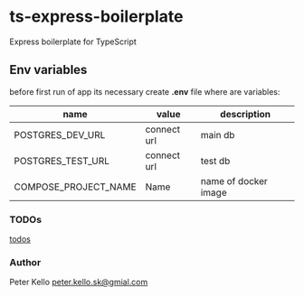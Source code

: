 # ts-express-boilerplate

Express boilerplate for TypeScript

## Env variables

before first run of app its necessary create **.env** file where are variables:

| name                 | value       | description          |
| -------------------- | ----------- | -------------------- |
| POSTGRES_DEV_URL     | connect url | main db              |
| POSTGRES_TEST_URL    | connect url | test db              |
| COMPOSE_PROJECT_NAME | Name        | name of docker image |

### TODOs

[todos](./docs/todos.md)

### Author

Peter Kello peter.kello.sk@gmial.com
